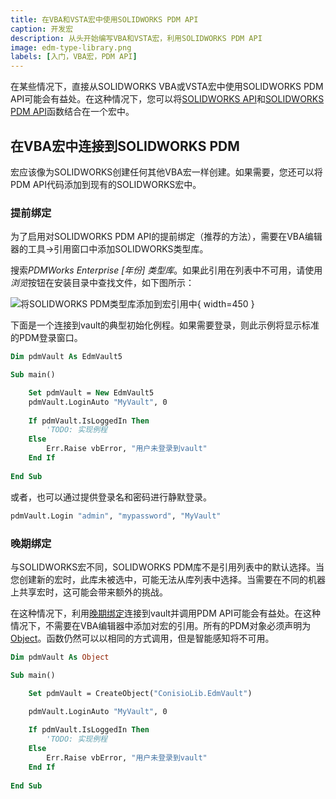 ```yaml
---
title: 在VBA和VSTA宏中使用SOLIDWORKS PDM API
caption: 开发宏
description: 从头开始编写VBA和VSTA宏，利用SOLIDWORKS PDM API
image: edm-type-library.png
labels: [入门，VBA宏，PDM API]
---
```

在某些情况下，直接从SOLIDWORKS VBA或VSTA宏中使用SOLIDWORKS PDM API可能会有益处。在这种情况下，您可以将[SOLIDWORKS API](/solidworks-api/)和[SOLIDWORKS PDM API](/solidworks-pdm-api/)函数结合在一个宏中。

## 在VBA宏中连接到SOLIDWORKS PDM

宏应该像为SOLIDWORKS创建任何其他VBA宏一样创建。如果需要，您还可以将PDM API代码添加到现有的SOLIDWORKS宏中。

### 提前绑定

为了启用对SOLIDWORKS PDM API的提前绑定（推荐的方法），需要在VBA编辑器的工具->引用窗口中添加SOLIDWORKS类型库。

搜索*PDMWorks Enterprise [年份] 类型库*。如果此引用在列表中不可用，请使用*浏览*按钮在安装目录中查找文件，如下图所示：

![将SOLIDWORKS PDM类型库添加到宏引用中](edm-type-library.png){ width=450 }

下面是一个连接到vault的典型初始化例程。如果需要登录，则此示例将显示标准的PDM登录窗口。

~~~ vb
Dim pdmVault As EdmVault5

Sub main()

    Set pdmVault = New EdmVault5
    pdmVault.LoginAuto "MyVault", 0
    
    If pdmVault.IsLoggedIn Then
        'TODO: 实现例程            
    Else
        Err.Raise vbError, "用户未登录到vault"
    End If
    
End Sub
~~~

或者，也可以通过提供登录名和密码进行静默登录。

~~~ vb
pdmVault.Login "admin", "mypassword", "MyVault"
~~~

### 晚期绑定

与SOLIDWORKS宏不同，SOLIDWORKS PDM库不是引用列表中的默认选择。当您创建新的宏时，此库未被选中，可能无法从库列表中选择。当需要在不同的机器上共享宏时，这可能会带来额外的挑战。

在这种情况下，利用[晚期绑定](/visual-basic/variables/declaration/#early-binding-and-late-binding)连接到vault并调用PDM API可能会有益处。在这种情况下，不需要在VBA编辑器中添加对宏的引用。所有的PDM对象必须声明为[Object](/visual-basic/variables/standard-types#object)。函数仍然可以以相同的方式调用，但是智能感知将不可用。

~~~ vb
Dim pdmVault As Object

Sub main()

    Set pdmVault = CreateObject("ConisioLib.EdmVault")

    pdmVault.LoginAuto "MyVault", 0
    
    If pdmVault.IsLoggedIn Then
        'TODO: 实现例程            
    Else
        Err.Raise vbError, "用户未登录到vault"
    End If
    
End Sub
~~~
